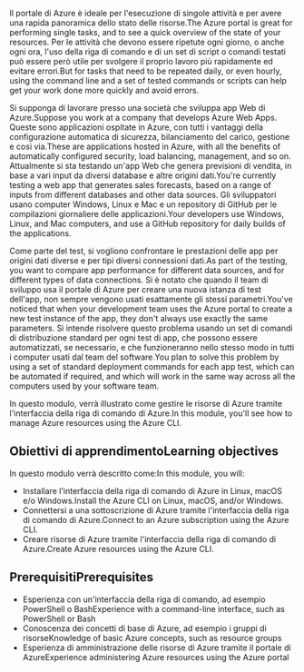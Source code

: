 <span data-ttu-id="bf3af-101">Il portale di Azure è ideale per l'esecuzione di singole attività e per avere una rapida panoramica dello stato delle risorse.</span><span class="sxs-lookup"><span data-stu-id="bf3af-101">The Azure portal is great for performing single tasks, and to see a quick overview of the state of your resources.</span></span> <span data-ttu-id="bf3af-102">Per le attività che devono essere ripetute ogni giorno, o anche ogni ora, l'uso della riga di comando e di un set di script o comandi testati può essere però utile per svolgere il proprio lavoro più rapidamente ed evitare errori.</span><span class="sxs-lookup"><span data-stu-id="bf3af-102">But for tasks that need to be repeated daily, or even hourly, using the command line and a set of tested commands or scripts can help get your work done more quickly and avoid errors.</span></span> 

<span data-ttu-id="bf3af-103">Si supponga di lavorare presso una società che sviluppa app Web di Azure.</span><span class="sxs-lookup"><span data-stu-id="bf3af-103">Suppose you work at a company that develops Azure Web Apps.</span></span> <span data-ttu-id="bf3af-104">Queste sono applicazioni ospitate in Azure, con tutti i vantaggi della configurazione automatica di sicurezza, bilanciamento del carico, gestione e così via.</span><span class="sxs-lookup"><span data-stu-id="bf3af-104">These are applications hosted in Azure, with all the benefits of automatically configured security, load balancing, management, and so on.</span></span> <span data-ttu-id="bf3af-105">Attualmente si sta testando un'app Web che genera previsioni di vendita, in base a vari input da diversi database e altre origini dati.</span><span class="sxs-lookup"><span data-stu-id="bf3af-105">You're currently testing a web app that generates sales forecasts, based on a range of inputs from different databases and other data sources.</span></span> <span data-ttu-id="bf3af-106">Gli sviluppatori usano computer Windows, Linux e Mac e un repository di GitHub per le compilazioni giornaliere delle applicazioni.</span><span class="sxs-lookup"><span data-stu-id="bf3af-106">Your developers use Windows, Linux, and Mac computers, and use a GitHub repository for daily builds of the applications.</span></span> 

<span data-ttu-id="bf3af-107">Come parte del test, si vogliono confrontare le prestazioni delle app per origini dati diverse e per tipi diversi connessioni dati.</span><span class="sxs-lookup"><span data-stu-id="bf3af-107">As part of the testing, you want to compare app performance for different data sources, and for different types of data connections.</span></span> <span data-ttu-id="bf3af-108">Si è notato che quando il team di sviluppo usa il portale di Azure per creare una nuova istanza di test dell'app, non sempre vengono usati esattamente gli stessi parametri.</span><span class="sxs-lookup"><span data-stu-id="bf3af-108">You've noticed that when your development team uses the Azure portal to create a new test instance of the app, they don't always use exactly the same parameters.</span></span> <span data-ttu-id="bf3af-109">Si intende risolvere questo problema usando un set di comandi di distribuzione standard per ogni test di app, che possono essere automatizzati, se necessario, e che funzioneranno nello stesso modo in tutti i computer usati dal team del software.</span><span class="sxs-lookup"><span data-stu-id="bf3af-109">You plan to solve this problem by using a set of standard deployment commands for each app test, which can be automated if required, and which will work in the same way across all the computers used by your software team.</span></span>

<span data-ttu-id="bf3af-110">In questo modulo, verrà illustrato come gestire le risorse di Azure tramite l'interfaccia della riga di comando di Azure.</span><span class="sxs-lookup"><span data-stu-id="bf3af-110">In this module, you'll see how to manage Azure resources using the Azure CLI.</span></span> 

## <a name="learning-objectives"></a><span data-ttu-id="bf3af-111">Obiettivi di apprendimento</span><span class="sxs-lookup"><span data-stu-id="bf3af-111">Learning objectives</span></span>

<span data-ttu-id="bf3af-112">In questo modulo verrà descritto come:</span><span class="sxs-lookup"><span data-stu-id="bf3af-112">In this module, you will:</span></span>

- <span data-ttu-id="bf3af-113">Installare l'interfaccia della riga di comando di Azure in Linux, macOS e/o Windows.</span><span class="sxs-lookup"><span data-stu-id="bf3af-113">Install the Azure CLI on Linux, macOS, and/or Windows.</span></span>
- <span data-ttu-id="bf3af-114">Connettersi a una sottoscrizione di Azure tramite l'interfaccia della riga di comando di Azure.</span><span class="sxs-lookup"><span data-stu-id="bf3af-114">Connect to an Azure subscription using the Azure CLI.</span></span>
- <span data-ttu-id="bf3af-115">Creare risorse di Azure tramite l'interfaccia della riga di comando di Azure.</span><span class="sxs-lookup"><span data-stu-id="bf3af-115">Create Azure resources using the Azure CLI.</span></span>

## <a name="prerequisites"></a><span data-ttu-id="bf3af-116">Prerequisiti</span><span class="sxs-lookup"><span data-stu-id="bf3af-116">Prerequisites</span></span>  

- <span data-ttu-id="bf3af-117">Esperienza con un'interfaccia della riga di comando, ad esempio PowerShell o Bash</span><span class="sxs-lookup"><span data-stu-id="bf3af-117">Experience with a command-line interface, such as PowerShell or Bash</span></span>
- <span data-ttu-id="bf3af-118">Conoscenza dei concetti di base di Azure, ad esempio i gruppi di risorse</span><span class="sxs-lookup"><span data-stu-id="bf3af-118">Knowledge of basic Azure concepts, such as resource groups</span></span>
- <span data-ttu-id="bf3af-119">Esperienza di amministrazione delle risorse di Azure tramite il portale di Azure</span><span class="sxs-lookup"><span data-stu-id="bf3af-119">Experience administering Azure resources using the Azure portal</span></span>